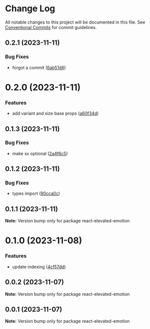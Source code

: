 # Change Log

All notable changes to this project will be documented in this file.
See [Conventional Commits](https://conventionalcommits.org) for commit guidelines.

## 0.2.1 (2023-11-11)


### Bug Fixes

* forgot a commit ([6ab51d6](https://github.com/nicholasjpanella/react-elevated-emotion/commit/6ab51d649041f8c4e4be4d48258edc533fa714e1))





# 0.2.0 (2023-11-11)


### Features

* add variant and size base props ([a60f34d](https://github.com/nicholasjpanella/react-elevated-emotion/commit/a60f34d506ed9f74eea40a608add20c24cb7b7f8))





## 0.1.3 (2023-11-11)


### Bug Fixes

* make sx optional ([2a4f6c5](https://github.com/nicholasjpanella/react-elevated-emotion/commit/2a4f6c511b74af9979af4bdb42262b2e69038293))





## 0.1.2 (2023-11-11)


### Bug Fixes

* types import ([90cca0c](https://github.com/nicholasjpanella/react-elevated-emotion/commit/90cca0cdd1960b2ac87b54aa7c1c2a9cbf014554))





## 0.1.1 (2023-11-11)

**Note:** Version bump only for package react-elevated-emotion





# 0.1.0 (2023-11-08)


### Features

* update indexing ([4cf57dd](https://github.com/nicholasjpanella/react-elevated-emotion/commit/4cf57ddb4a8c25e57803178cf9a2cad80e8a801d))





## 0.0.2 (2023-11-07)

**Note:** Version bump only for package react-elevated-emotion





## 0.0.1 (2023-11-07)

**Note:** Version bump only for package react-elevated-emotion
